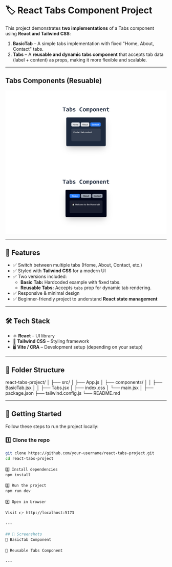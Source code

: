 # 🏷️ React Tabs Component Project

This project demonstrates **two implementations** of a Tabs component using **React and Tailwind CSS**:

1. **BasicTab** – A simple tabs implementation with fixed "Home, About, Contact" tabs.
2. **Tabs** – A **reusable and dynamic tabs component** that accepts tab data (label + content) as props, making it more flexible and scalable.

---

## Tabs Components (Resuable)

![Both Tabs](./src/assets/tabs.png)

---

## 📌 Features

- ✅ Switch between multiple tabs (Home, About, Contact, etc.)
- ✅ Styled with **Tailwind CSS** for a modern UI
- ✅ Two versions included:
  - **Basic Tab:** Hardcoded example with fixed tabs.
  - **Reusable Tabs:** Accepts `tabs` prop for dynamic tab rendering.
- ✅ Responsive & minimal design
- ✅ Beginner-friendly project to understand **React state management**

---

## 🛠️ Tech Stack

- ⚛️ **React** – UI library
- 🎨 **Tailwind CSS** – Styling framework
- 🖥️ **Vite / CRA** – Development setup (depending on your setup)

---

## 📂 Folder Structure

react-tabs-project/
│
├── src/
│ ├── App.js
│ ├── components/
│ │ ├── BasicTab.jsx
│ │ ├── Tabs.jsx
│ ├── index.css
│ └── main.jsx
│
├── package.json
├── tailwind.config.js
└── README.md

---

## 🚀 Getting Started

Follow these steps to run the project locally:

### 1️⃣ Clone the repo

```bash
git clone https://github.com/your-username/react-tabs-project.git
cd react-tabs-project

2️⃣ Install dependencies
npm install

3️⃣ Run the project
npm run dev

4️⃣ Open in browser

Visit 👉 http://localhost:5173

---

## 📸 Screenshots
🔹 BasicTab Component

🔹 Reusable Tabs Component

---
```
